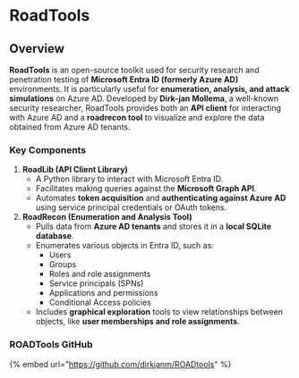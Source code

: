 # RoadTools

## **Overview**

**RoadTools** is an open-source toolkit used for security research and penetration testing of **Microsoft Entra ID (formerly Azure AD)** environments. It is particularly useful for **enumeration, analysis, and attack simulations** on Azure AD. Developed by **Dirk-jan Mollema**, a well-known security researcher, RoadTools provides both an **API client** for interacting with Azure AD and a **roadrecon tool** to visualize and explore the data obtained from Azure AD tenants.

### **Key Components**

1. **RoadLib (API Client Library)**
   * A Python library to interact with Microsoft Entra ID.
   * Facilitates making queries against the **Microsoft Graph API**.
   * Automates **token acquisition** and **authenticating against Azure AD** using service principal credentials or OAuth tokens.
2. **RoadRecon (Enumeration and Analysis Tool)**
   * Pulls data from **Azure AD tenants** and stores it in a **local SQLite database**.
   * Enumerates various objects in Entra ID, such as:
     * Users
     * Groups
     * Roles and role assignments
     * Service principals (SPNs)
     * Applications and permissions
     * Conditional Access policies
   * Includes **graphical exploration** tools to view relationships between objects, like **user memberships and role assignments**.

### ROADTools GitHub

{% embed url="https://github.com/dirkjanm/ROADtools" %}
